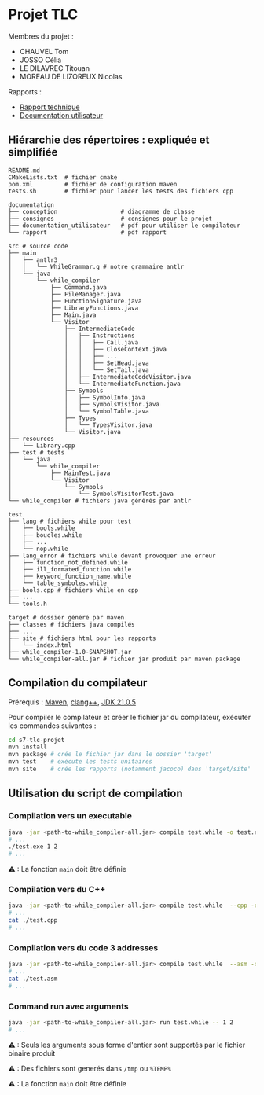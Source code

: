 # Projet TLC

Membres du projet :

- CHAUVEL Tom
- JOSSO Célia
- LE DILAVREC Titouan
- MOREAU DE LIZOREUX Nicolas

Rapports :

- [Rapport technique](documentation/rapport/rapport.pdf)
- [Documentation utilisateur](documentation/documentation_utilisateur/documentation-utilisateur.pdf)

## Hiérarchie des répertoires : expliquée et simplifiée

```
README.md
CMakeLists.txt  # fichier cmake
pom.xml         # fichier de configuration maven
tests.sh        # fichier pour lancer les tests des fichiers cpp

documentation
├── conception                  # diagramme de classe
├── consignes                   # consignes pour le projet
├── documentation_utilisateur   # pdf pour utiliser le compilateur
└── rapport                     # pdf rapport

src # source code
├── main
│   ├── antlr3
│   │   └── WhileGrammar.g # notre grammaire antlr
│   └── java
│       └── while_compiler
│           ├── Command.java
│           ├── FileManager.java
│           ├── FunctionSignature.java
│           ├── LibraryFunctions.java
│           ├── Main.java
│           └── Visitor
│               ├── IntermediateCode
│               │   ├── Instructions
│               │   │   ├── Call.java
│               │   │   ├── CloseContext.java
│               │   │   ├── ...
│               │   │   ├── SetHead.java
│               │   │   └── SetTail.java
│               │   ├── IntermediateCodeVisitor.java
│               │   └── IntermediateFunction.java
│               ├── Symbols
│               │   ├── SymbolInfo.java
│               │   ├── SymbolsVisitor.java
│               │   └── SymbolTable.java
│               ├── Types
│               │   └── TypesVisitor.java
│               └── Visitor.java
├── resources
│   └── Library.cpp
├── test # tests
│   └── java
│       └── while_compiler
│           ├── MainTest.java
│           └── Visitor
│               └── Symbols
│                   └── SymbolsVisitorTest.java
└── while_compiler # fichiers java générés par antlr

test
├── lang # fichiers while pour test
│   ├── bools.while
│   ├── boucles.while
│   ├── ...
│   └── nop.while
├── lang_error # fichiers while devant provoquer une erreur
│   ├── function_not_defined.while
│   ├── ill_formated_function.while
│   ├── keyword_function_name.while
│   └── table_symboles.while
├── bools.cpp # fichiers while en cpp
├── ...
└── tools.h

target # dossier généré par maven
├── classes # fichiers java compilés
├── ...
├── site # fichiers html pour les rapports
│   └── index.html
├── while_compiler-1.0-SNAPSHOT.jar
└── while_compiler-all.jar # fichier jar produit par maven package
```

## Compilation du compilateur

Prérequis : [Maven](https://maven.apache.org/), [clang++](https://clang.llvm.org/), [JDK 21.0.5](https://www.java.com/fr/)

Pour compiler le compilateur et créer le fichier jar du compilateur, exécuter les commandes suivantes :

```bash
cd s7-tlc-projet
mvn install
mvn package # crée le fichier jar dans le dossier 'target'
mvn test    # exécute les tests unitaires
mvn site    # crée les rapports (notamment jacoco) dans 'target/site'
```

## Utilisation du script de compilation

### Compilation vers un executable

```bash
java -jar <path-to-while_compiler-all.jar> compile test.while -o test.exe
# ...
./test.exe 1 2
# ...
```

⚠ : La fonction `main` doit être définie

### Compilation vers du C++

```bash
java -jar <path-to-while_compiler-all.jar> compile test.while  --cpp -o test.cpp
# ...
cat ./test.cpp
# ...
```

### Compilation vers du code 3 addresses

```bash
java -jar <path-to-while_compiler-all.jar> compile test.while  --asm -o test.asm
# ...
cat ./test.asm
# ...
```

### Command run avec arguments

```bash
java -jar <path-to-while_compiler-all.jar> run test.while -- 1 2
# ...
```

⚠ : Seuls les arguments sous forme d'entier sont supportés par le fichier binaire produit

⚠ : Des fichiers sont generés dans `/tmp` ou `%TEMP%`

⚠ : La fonction `main` doit être définie
